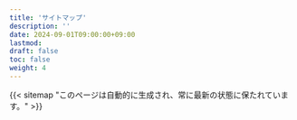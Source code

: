 ```yaml
---
title: 'サイトマップ'
description: ''
date: 2024-09-01T09:00:00+09:00
lastmod: 
draft: false
toc: false
weight: 4
---
```


{{< sitemap "このページは自動的に生成され、常に最新の状態に保たれています。" >}}
